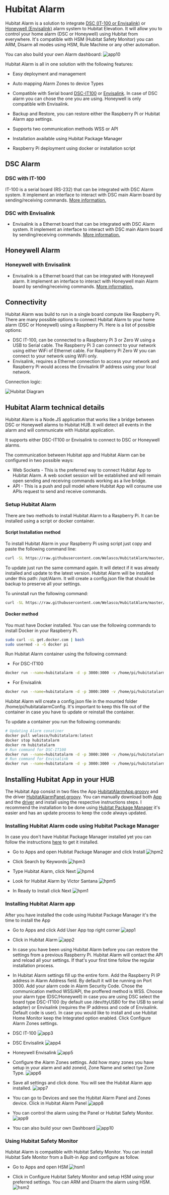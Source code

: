 # Hubitat Alarm

Hubitat Alarm is a solution to integrate [DSC (IT-100 or Envisalink)](https://www.dsc.com/) or [Honeywell (Envisalink)](https://www.honeywellhome.com/) alarm system to Hubitat Elevation. It will allow you to control your home alarm (DSC or Honeywell) using Hubitat from everywhere. It's compatible with HSM (Hubitat Safety Monitor) you can ARM, Disarm all modes using HSM, Rule Machine or any other automation.

You can also build your own Alarm dashboard:
![app10](media/app10.png)

Hubitat Alarm is all in one solution with the following features:

- Easy deployment and management

- Auto mapping Alarm Zones to device Types

- Compatible with Serial board [DSC-IT100](https://www.amazon.com/Tyco-Serial-Integration-Module-Control/dp/B003XACL9C/ref=sr_1_1_sspa?keywords=dsc-it100&qid=1638610345&sr=8-1-spons&psc=1&spLa=ZW5jcnlwdGVkUXVhbGlmaWVyPUEzNzY4U0pUMkpXUUdWJmVuY3J5cHRlZElkPUEwMTk2ODMxMzZFQlE4MkVPV01GOSZlbmNyeXB0ZWRBZElkPUExMDExMTEzVjJCODg2VVNQNFpKJndpZGdldE5hbWU9c3BfYXRmJmFjdGlvbj1jbGlja1JlZGlyZWN0JmRvTm90TG9nQ2xpY2s9dHJ1ZQ==) or [Envisalink](https://www.amazon.com/Envisalink-EVL-4EZR-Interface-Honeywell-Compatible/dp/B016WQTJ4S/ref=sr_1_3?keywords=envisalink+dsc&qid=1638610590&sr=8-3). In case of DSC alarm you can chose the one you are using. Honeywell is only compatible with Envisalink.

- Backup and Restore, you can restore either the Raspberry Pi or Hubitat Alarm app settings.

- Supports two communication methods WSS or API

- Installation available using Hubitat Package Manager

- Raspberry Pi deployment using docker or installation script

## DSC Alarm

### **DSC with IT-100**

IT-100 is a serial board (RS-232) that can be integrated with DSC Alarm system. It implement an interface to interact with DSC main Alarm board by sending/receiving commands. [More information.](./Documentation/DSC-it100.pdf)

### **DSC with Envisalink**

- Envisalink is a Ethernet board that can be integrated with DSC Alarm system. It implement an interface to interact with DSC main Alarm board by sending/receiving commands. [More information.](./Documentation/EnvisaLinkTPI-ADEMCO-1-03.pdf)

## Honeywell Alarm

### **Honeywell with Envisalink**

- Envisalink is a Ethernet board that can be integrated with Honeywell alarm. It implement an interface to interact with Honeywell main Alarm board by sending/receiving commands. [More information.](./Documentation/EnvisaLinkTPI-ADEMCO-1-03.pdf)

## Connectivity

Hubitat Alarm was build to run in a single board compute like Raspberry Pi. There are many possible options to connect Hubitat Alarm to your home alarm (DSC or Honeywell) using a Raspberry Pi. Here is a list of possible options:

- DSC IT-100, can be connected to a Raspberry Pi 3 or Zero W using a USB to Serial cable. The Raspberry Pi 3 can connect to your network using either WiFi of Ethernet cable. For Raspberry Pi Zero W you can connect to your network using WiFi only.
- Envisalink, requires a Ethernet connection to access your network and Raspberry Pi would access the Envisalink IP address using your local network.

Connection logic:

![Hubitat Diagram](./media/HubitatAlarm.png)

## Hubitat Alarm technical details

Hubitat Alarm is a Node.JS application that works like a bridge between DSC or Honeywell alarms to Hubitat HUB. It will detect all events in the alarm and will communicate with Hubitat application.

It supports either DSC-IT100 or Envisalink to connect to DSC or Honeywell alarms.

The communication between Hubitat app and Hubitat Alarm can be configured in two possible ways:

- Web Sockets - This is the preferred way to connect Hubitat App to Hubitat Alarm. A web socket session will be established and will remain open sending and receiving commands working as a live bridge.
- API - This is a push and pull model where Hubitat App will consume use APIs request to send and receive commands.

### Setup Hubitat Alarm

There are two methods to install Hubitat Alarm to a Raspberry Pi. It can be installed using a script or docker container.

#### Script Installation method

To install Hubitat Alarm in your Raspberry Pi using script just copy and paste the following command line:

```bash
curl -SL https://raw.githubusercontent.com/Welasco/HubitatAlarm/master/Alarm/install.sh | sudo -E bash -
```

To update just run the same command again. It will detect if it was already installed and update to the latest version.
Hubitat Alarm will be installed under this path: /opt/Alarm. It will create a config.json file that should be backup to preserve all your settings.

To uninstall run the following command:

```bash
curl -SL https://raw.githubusercontent.com/Welasco/HubitatAlarm/master/Alarm/uninstall.sh | sudo -E bash -
```

#### Docker method

You must have Docker installed. You can use the following commands to install Docker in your Raspberry Pi.

```bash
sudo curl -sL get.docker.com | bash
sudo usermod -a -G docker pi
```

Run Hubitat Alarm container using the following command:

- For DSC-IT100

```bash
docker run --name=hubitatalarm -d -p 3000:3000 -v /home/pi/hubitatalarmConfig:/opt/Alarm/config --device=/dev/ttyUSB0 -e TZ=America/Chicago --restart always welasco/hubitatalarm:latest
```

- For Envisalink

```bash
docker run --name=hubitatalarm -d -p 3000:3000 -v /home/pi/hubitatalarmConfig:/opt/Alarm/config -e TZ=America/Chicago --restart always welasco/hubitatalarm:latest
```

Hubitat Alarm will create a config.json file in the mounted folder /home/pi/hubitatalarmConfig. It's important to keep this file out of the container in case you have to update or reinstall the container.

To update a container you run the following commands:

```bash
# Updating Alarm conatiner
docker pull welasco/hubitatalarm:latest
docker stop hubitatalarm
docker rm hubitatalarm
# Run command for DSC-IT100
docker run --name=hubitatalarm -d -p 3000:3000 -v /home/pi/hubitatalarmConfig:/opt/Alarm/config --device=/dev/ttyUSB0 --restart always welasco/hubitatalarm:latest
# Run command for Envisalink
docker run --name=hubitatalarm -d -p 3000:3000 -v /home/pi/hubitatalarmConfig:/opt/Alarm/config --restart always welasco/hubitatalarm:latest
```

## Installing Hubitat App in your HUB

The Hubitat App consist in two files the App [HubitatAlarmApp.groovy](./Hubitat/HubitatAlarmApp.groovy) and the driver [HubitatAlarmPanel.groovy](./Hubitat/HubitatAlarmPanel.groovy). You can manually download both [App](https://docs.hubitat.com/index.php?title=How_to_Install_Custom_Apps) and the [driver](https://docs.hubitat.com/index.php?title=How_to_Install_Custom_Drivers) and install using the respective instructions steps. I recommend the installation to be done using [Hubitat Package Manager](https://github.com/dcmeglio/hubitat-packagemanager) it's easier and has an update process to keep the code always updated.

### Installing Hubitat Alarm code using Hubitat Package Manager

In case you don't have Hubitat Package Manager installed yet you can follow the instructions [here](https://github.com/dcmeglio/hubitat-packagemanager) to get it installed.

- Go to Apps and open Hubitat Package Manager and click Install
![hpm2](media/hpm2.png)

- Click Search by Keywords
![hpm3](media/hpm3.png)

- Type Hubitat Alarm, click Next
![hpm4](media/hpm4.png)

- Look for Hubitat Alarm by Victor Santana
![hpm5](media/hpm5.png)

- In Ready to Install click Next
![hpm1](media/hpm1.png)

### Installing Hubitat Alarm app

After you have installed the code using Hubitat Package Manager it's the time to install the App

- Go to Apps and click Add User App top right corner
![app1](media/app1.png)

- Click in Hubitat Alarm
![app2](media/app2.png)

- In case you have been using Hubitat Alarm before you can restore the settings from a previous Raspberry Pi. Hubitat Alarm will contact the API and reload all your settings.
If that's your first time follow the regular installation process.

- In Hubitat Alarm settings fill up the entire form. Add the Raspberry Pi IP address in Alarm Address field. By default it will be running on Port 3000. Add your alarm code in Alarm Security Code. Chose the communication method WSS/API, the proffered method is WSS. Choose your alarm type (DSC/Honeywell) in case you are using DSC select the board type DSC-IT100 (by default use /dev/ttyUSB0 for the USB to serial adapter) or Envisalink (requires the IP address and code of Envisalink. Default code is user). In case you would like to install and use Hubitat Home Monitor keep the Integrated option enabled. Click Configure Alarm Zones settings.

- DSC IT-100
![app3](media/app3.png)

- DSC Envisalink
![app4](media/app4.png)

- Honeywell Envisalink
![app5](media/app5.png)

- Configure the Alarm Zones settings. Add how many zones you have setup in your alarm and add zoneid, Zone Name and select tye Zone Type.
![app6](media/app6.png)

- Save all settings and click done. You will see the Hubitat Alarm app installed.
![app7](media/app7.png)

- You can go to Devices and see the Hubitat Alarm Panel and Zones device. Click in Hubitat Alarm Panel
![app8](media/app8.png)

- You can control the alarm using the Panel or Hubitat Safety Monitor.
![app9](media/app9.png)

- You can also build your own Dashboard
![app10](media/app10.png)

### Using Hubitat Safety Monitor

Hubitat Alarm is compatible with Hubitat Safety Monitor. You can install Hubitat Safe Monitor from a Built-in App and configure as follow.

- Go to Apps and open HSM
![hsm1](media/hsm1.png)

- Click in Configure Hubitat Safety Monitor and setup HSM using your preferred settings. You can ARM and Disarm the alarm using HSM.
![hsm2](media/hsm2.png)